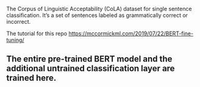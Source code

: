 The Corpus of Linguistic Acceptability (CoLA) dataset for single sentence classification. It’s a set of sentences labeled as grammatically correct or incorrect. 

The tutorial for this repo https://mccormickml.com/2019/07/22/BERT-fine-tuning/

## The entire pre-trained BERT model and the additional untrained classification layer are trained here.
